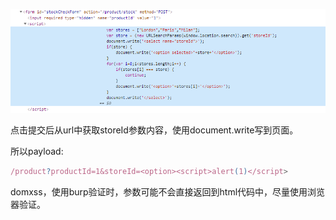 

![](https://raw.githubusercontent.com/h1iba1/h1iba1.github.io/refs/heads/master/_posts/portswigger-labs/xss/images/BE460090435B4CF7AC89B91E8EEE39ADclipboard.png)

点击提交后从url中获取storeId参数内容，使用document.write写到页面。



所以payload:

```javascript
/product?productId=1&storeId=<option><script>alert(1)</script>
```



domxss，使用burp验证时，参数可能不会直接返回到html代码中，尽量使用浏览器验证。